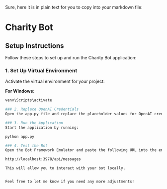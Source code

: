 Sure, here it is in plain text for you to copy into your markdown file:

# Charity Bot

## Setup Instructions

Follow these steps to set up and run the Charity Bot application:

### 1. Set Up Virtual Environment

Activate the virtual environment for your project:

**For Windows:**
```bash
venv\Scripts\activate

### 2. Replace OpenAI Credentials
Open the app.py file and replace the placeholder values for OpenAI credentials with your actual credentials.

### 3. Run the Application
Start the application by running:

python app.py

### 4. Test the Bot
Open the Bot Framework Emulator and paste the following URL into the endpoint field:

http://localhost:3978/api/messages

This will allow you to interact with your bot locally.


Feel free to let me know if you need any more adjustments!
